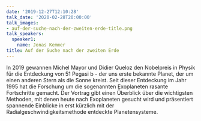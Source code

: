 ```yaml
---
date: '2019-12-27T12:10:28'
talk_date: '2020-02-28T20:00:00'
talk_images:
- auf-der-suche-nach-der-zweiten-erde-title.png
talk_speakers:
  speaker1:
    name: Jonas Kemmer
title: Auf der Suche nach der zweiten Erde
---
```


In 2019 gewannen Michel Mayor und Didier Queloz den Nobelpreis in Physik für die Entdeckung von 51 Pegasi b - der uns erste bekannte Planet, der um einen anderen Stern als die Sonne kreist. Seit dieser Entdeckung im Jahr 1995 hat die Forschung um die sogenannten Exoplaneten rasante Fortschritte gemacht. Der Vortrag gibt einen Überblick über die wichtigsten Methoden, mit denen heute nach Exoplaneten gesucht wird und präsentiert spannende Einblicke in erst kürzlich mit der Radialgeschwindigkeitsmethode entdeckte Planetensysteme.